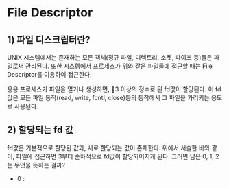 # File Descriptor

## 1) 파일 디스크립터란?

UNIX 시스템에서는 존재하는 모든 객체(정규 파일, 디렉토리, 소켓, 파이프 등)들은 파일로써 관리된다. 또한 시스템에서 프로세스가 위와 같은 파일들에 접근할 때는 File Descriptor를 이용하여 접근한다.

응용 프로세스가 파일을 열거나 생성하면, 3 이상의 정수로 된 fd값이 할당된다. 이 fd값은 모든 파일 동작(read, write, fcntl, close)등의 동작에서 그 파일을 가리키는 용도로 사용된다.  

## 2) 할당되는 fd 값

fd값은 기본적으로 할당된 값과, 새로 할당되는 값이 존재한다.
위에서 서술한 바와 같이, 파일에 접근하면 3부터 순차적으로 fd값이 할당되어지게 된다.
그러면 남은 0, 1, 2는 무엇을 뜻하는 걸까?

- 0 : 